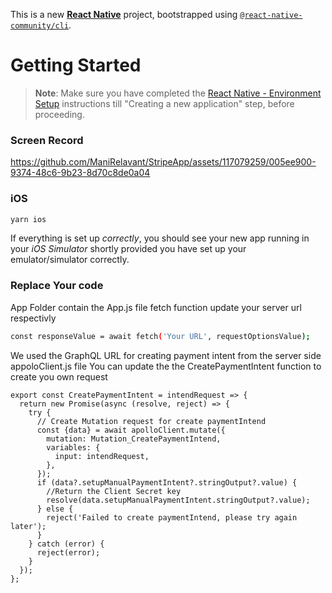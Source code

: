 This is a new [**React Native**](https://reactnative.dev) project, bootstrapped using [`@react-native-community/cli`](https://github.com/react-native-community/cli).

# Getting Started

>**Note**: Make sure you have completed the [React Native - Environment Setup](https://reactnative.dev/docs/environment-setup) instructions till "Creating a new application" step, before proceeding.

### Screen Record

https://github.com/ManiRelavant/StripeApp/assets/117079259/005ee900-9374-48c6-9b23-8d70c8de0a04


### iOS

```bash
yarn ios
```

If everything is set up _correctly_, you should see your new app running in your _iOS Simulator_ shortly provided you have set up your emulator/simulator correctly.

### Replace Your code

App Folder contain the App.js file fetch function update your server url respectivly 

```bash
const responseValue = await fetch('Your URL', requestOptionsValue);
```

We used the GraphQL URL for creating payment intent from the server side appoloClient.js file 
You can update the the CreatePaymentIntent function to create you own request

```
export const CreatePaymentIntent = intendRequest => {
  return new Promise(async (resolve, reject) => {
    try {
      // Create Mutation request for create paymentIntend
      const {data} = await apolloClient.mutate({
        mutation: Mutation_CreatePaymentIntend,
        variables: {
          input: intendRequest,
        },
      });
      if (data?.setupManualPaymentIntent?.stringOutput?.value) {
        //Return the Client Secret key
        resolve(data.setupManualPaymentIntent.stringOutput?.value);
      } else {
        reject('Failed to create paymentIntend, please try again later');
      }
    } catch (error) {
      reject(error);
    }
  });
};
```
